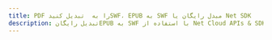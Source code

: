 ---title: PDF را به  تبدیل کنیدSWF، EPUB به SWF مبدل رایگان یا Net SDKdescription: تبدیل رایگانEPUB به SWF با استفاده از Net Cloud APIs & SDK همچنین اسناد PDF را در Cloud ایجاد، ویرایش و رندر کنید.---
